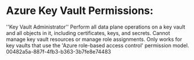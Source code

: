 # Azure Key Vault Permissions:

''Key Vault Administrator''	Perform all data plane operations on a key vault and all objects in it, including certificates, keys, and secrets. 
Cannot manage key vault resources or manage role assignments. Only works for key vaults that use the 'Azure role-based access control' permission model.	00482a5a-887f-4fb3-b363-3b7fe8e74483
